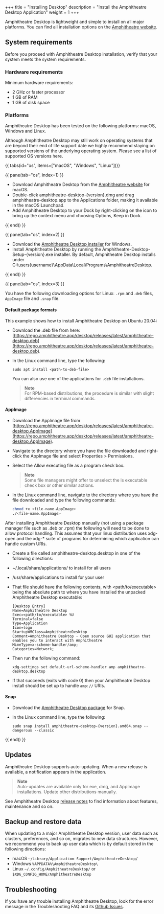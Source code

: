+++
title = "Installing Desktop"
description = "Install the Amphitheatre Desktop Application"
weight = 1
+++

Amphitheatre Desktop is lightweight and simple to install on all major
platforms. You can find all installation options on the [Amphitheatre
website](https://amphitheatre.app/).

## System requirements

Before you proceed with Amphitheatre Desktop installation, verify that your
system meets the system requirements.

### Hardware requirements

Minimum hardware requirements:

- 2 GHz or faster processor
- 1 GB of RAM
- 1 GB of disk space

### Platforms

Amphitheatre Desktop has been tested on the following platforms: macOS, Windows
and Linux.

Although Amphitheatre Desktop may still work on operating systems that are
beyond their end of life support date we highly recommend staying on supported
versions of the underlying operating system. Please see a list of supported OS
versions here.

{{ tabs(id="os", items=["macOS", "Windows", "Linux"])}}

{{ pane(tab="os", index=1) }}

- Download Amphitheatre Desktop from the [Amphitheatre
  website](https://amphitheatre.app/) for macOS.
- Double-click amphitheatre-desktop-{version}.dmg and drag
  amphitheatre-desktop.app to the Applications folder, making it available in
  the macOS Launchpad.
- Add Amphitheatre Desktop to your Dock by right-clicking on the icon to bring
  up the context menu and choosing Options, Keep in Dock.

{{ end() }}

{{ pane(tab="os", index=2) }}

- Download the [Amphitheatre Desktop installer](https://amphitheatre.app/) for
  Windows.
- Install Amphitheatre Desktop by running the
  Amphitheatre-Desktop-Setup-{version}.exe installer. By default, Amphitheatre
  Desktop installs under
  C:\users\{username}\AppData\Local\Programs\AmphitheatreDesktop.

{{ end() }}

{{ pane(tab="os", index=3) }}

You have the following downloading options for Linux: `.rpm` and .`deb` files,
`AppImage` file and `.snap` file.

#### Default package formats

This example shows how to install Amphitheatre Desktop on Ubuntu 20.04:

- Download the .deb file from here:
  [https://repo.amphitheatre.app/desktop/releases/latest/amphitheatre-desktop.deb](https://repo.amphitheatre.app/desktop/releases/latest/amphitheatre-desktop.deb).
- In the Linux command line, type the following:

    ```
    sudo apt install <path-to-deb-file>
    ```

    You can also use one of the applications for `.deb` file installations.
    > **Note**\
    For RPM-based distributions, the procedure is similar with slight differencies in terminal commands.

#### AppImage

- Download the AppImage file from
  [https://repo.amphitheatre.app/desktop/releases/latest/amphitheatre-desktop.AppImage](https://repo.amphitheatre.app/desktop/releases/latest/amphitheatre-desktop.AppImage).
- Navigate to the directory where you have the file downloaded and right-click
  the AppImage file and select Properties > Permissions.
- Select the Allow executing file as a program check box.

    > **Note**\
    Some file managers might offer to unselect the Is executable check box or other similar actions.

- In the Linux command line, navigate to the directory where you have the file
  downloaded and type the following commands:

    ```sh
    chmod +x <file-name.AppImage>
    ./<file-name.AppImage>
    ```

After installing Amphitheatre Desktop manually (not using a package manager file
such as .deb or .rpm) the following will need to be done to allow protocol
handling. This assumes that your linux distribution uses xdg-open and the xdg-*
suite of programs for determining which application can handle custom URIs.

- Create a file called amphitheatre-desktop.desktop in one of the following directions:

- ~/.local/share/applications/ to install for all users

- /usr/share/applications to install for your user

- That file should have the following contents, with <path/to/executable> being
  the absolute path to where you have installed the unpacked Amphitheatre
  Desktop executable:

    ```
    [Desktop Entry]
    Name=Amphitheatre Desktop
    Exec=<path/to/executable> %U
    Terminal=false
    Type=Application
    Icon=logo
    StartupWMClass=AmphitheatreDesktop
    Comment=Amphitheatre Desktop - Open source GUI application that enables you to interact with Amphitheatre
    MimeType=x-scheme-handler/amp;
    Categories=Network;
    ```

- Then run the following command:

    ```
    xdg-settings set default-url-scheme-handler amp amphitheatre-desktop.desktop
    ```

- If that succeeds (exits with code 0) then your Amphitheatre Desktop install
  should be set up to handle `amp://` URIs.

#### Snap

- Download the [Amphitheatre Desktop package](https://amphitheatre.app/) for
  Snap.
- In the Linux command line, type the following:

    ```
    sudo snap install amphitheatre-desktop-{version}.amd64.snap --dangerous --classic
    ```

{{ end() }}

## Updates

Amphitheatre Desktop supports auto-updating. When a new release is available, a
notification appears in the application.

> **Note**\
Auto-updates are available only for exe, dmg, and AppImage installations. Update
other distributions manually.

See Amphitheatre Desktop [release
notes](https://github.com/amphitheatre-app/desktop/releases) to find information
about features, maintenance and so on.

## Backup and restore data

When updating to a major Amphitheatre Desktop version, user data such as
clusters, preferences, and so on, migrates to new data structures. However, we
recommend you to back up user data which is by default stored in the following
directions:

- macOS `~/Library/Application Support/AmphitheatreDesktop/`
- Windows `%APPDATA%\AmphitheatreDesktop\`
- Linux `~/.config/AmphitheatreDesktop/` or `$XDG_CONFIG_HOME/AmphitheatreDesktop`

## Troubleshooting

If you have any trouble installing Amphitheatre Desktop, look for the error message
in the Troubleshooting FAQ and its [Github
Issues](https://github.com/amphitheatre-app/desktop/issues).